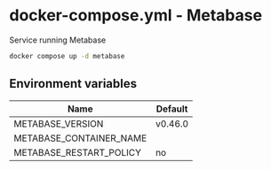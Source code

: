# docker-compose.yml - Metabase

Service running Metabase

```bash
docker compose up -d metabase
```

## Environment variables

| **Name**                | **Default** |
| ----------------------- | ----------- |
| METABASE_VERSION        | v0.46.0     |
| METABASE_CONTAINER_NAME |             |
| METABASE_RESTART_POLICY | no          |
